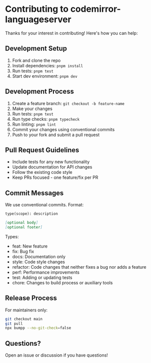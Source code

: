 # Contributing to codemirror-languageserver

Thanks for your interest in contributing! Here's how you can help:

## Development Setup

1. Fork and clone the repo
2. Install dependencies: `pnpm install`
3. Run tests: `pnpm test`
4. Start dev environment: `pnpm dev`

## Development Process

1. Create a feature branch: `git checkout -b feature-name`
2. Make your changes
3. Run tests: `pnpm test`
4. Run type checks: `pnpm typecheck`
5. Run linting: `pnpm lint`
6. Commit your changes using conventional commits
7. Push to your fork and submit a pull request

## Pull Request Guidelines

- Include tests for any new functionality
- Update documentation for API changes
- Follow the existing code style
- Keep PRs focused - one feature/fix per PR

## Commit Messages

We use conventional commits. Format:

```markdown
type(scope): description

[optional body]
[optional footer]
```

Types:

- feat: New feature
- fix: Bug fix
- docs: Documentation only
- style: Code style changes
- refactor: Code changes that neither fixes a bug nor adds a feature
- perf: Performance improvements
- test: Adding or updating tests
- chore: Changes to build process or auxiliary tools

## Release Process

For maintainers only:

```bash
git checkout main
git pull
npx bumpp --no-git-check=false
```

## Questions?

Open an issue or discussion if you have questions!
